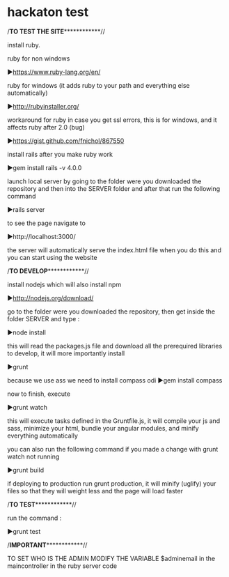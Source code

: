 # hackaton test


/******************TO TEST THE SITE******************************//

install ruby.

ruby for non windows

►https://www.ruby-lang.org/en/

ruby for windows (it adds ruby to your path and everything else automatically)

►http://rubyinstaller.org/

workaround for ruby in case you get ssl errors, this is for windows, and it affects ruby after 2.0 (bug)

►https://gist.github.com/fnichol/867550

install rails after you make ruby work

►gem install rails -v 4.0.0

launch local server by going to the folder were you downloaded the repository and then into the SERVER folder and after that run the following command

►rails server

to see the page navigate to 

►http://localhost:3000/

the server will automatically serve the index.html file when you do this and you can start using the website


/******************TO DEVELOP******************************//

install nodejs which will also install npm

►http://nodejs.org/download/

go to the folder were you downloaded the repository, then get inside the folder SERVER and type :

►node install

this will read the packages.js file and download all the prerequired libraries to develop, it will more importantly install

►grunt

because we use ass we need to install compass
odi
►gem install compass

now to finish, execute 

►grunt watch

this will execute tasks defined in the Gruntfile.js, it will compile your js and sass, minimize your html, bundle your angular modules, and minify everything automatically

you can also run the following command if you made a change with grunt watch not running

►grunt build 

if deploying to production run grunt production, it will minify (uglify) your files so that they will weight less and the page will load faster



/******************TO TEST******************************//

run the command : 

►grunt test



/******************IMPORTANT******************************//

TO SET WHO IS THE ADMIN MODIFY THE VARIABLE $adminemail in the maincontroller in the ruby server code
